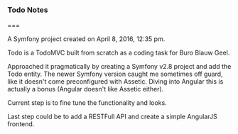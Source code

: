 ### Todo Notes
===

A Symfony project created on April 8, 2016, 12:35 pm.

Todo is a TodoMVC built from scratch as a coding task for Buro Blauw Geel.

Approached it pragmatically by creating a Symfony v2.8 project and add the Todo entity. The newer Symfony version
caught me sometimes off guard, like it doesn't come preconfigured with Assetic. Diving into Angular this
is actually a bonus (Angular doesn't like Assetic either).

Current step is to fine tune the functionality and looks.

Last step could be to add a RESTFull API and create a simple AngularJS frontend.

